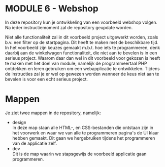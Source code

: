 # MODULE 6 - Webshop
In deze repository kun je ontwikkeling van een voorbeeld webshop volgen. Na ieder instructiemoment zal de repository geupdate worden.  
  
Niet alle functionaliteit zal in dit voorbeeld project uitgewerkt worden, zoals b.v. een filter op de startpagina. Dit heeft te maken met de beschikbare tijd.  
In het voorbeeld zijn keuzes gemaakt m.b.t. hoe iets te programmeren, denk daarbij aan de winkelwagen functionaliteit, die niet aan te bevelen is in een serieus project. Waarom daar dan wel in dit voorbeeld voor gekozen is heeft te maken met het doel van module, namelijk de programmeertaal PHP ontdekken en leren gebruiken om een webapplicatie te ontwikkelen. Tijdens de instructies zal je er wel op gewezen worden wanneer de keus niet aan te bevelen is voor een echt serieus project.
  
# Mappen
Je ziet twee mappen in de repository, namelijk:  
  
* design  
  In deze map staan alle HTML-, en CSS-bestanden die ontstaan zijn in het voorwerk en waar we van alle te programmeren pagina's de UI klaar hebben gemaakt. Dit gaan we hergebruiken tijdens het programmeren van de applicatie zelf.  
* dev  
  Dit is de map waarin we stapsgewijs de voorbeeld applicatie gaan programmeren.  

